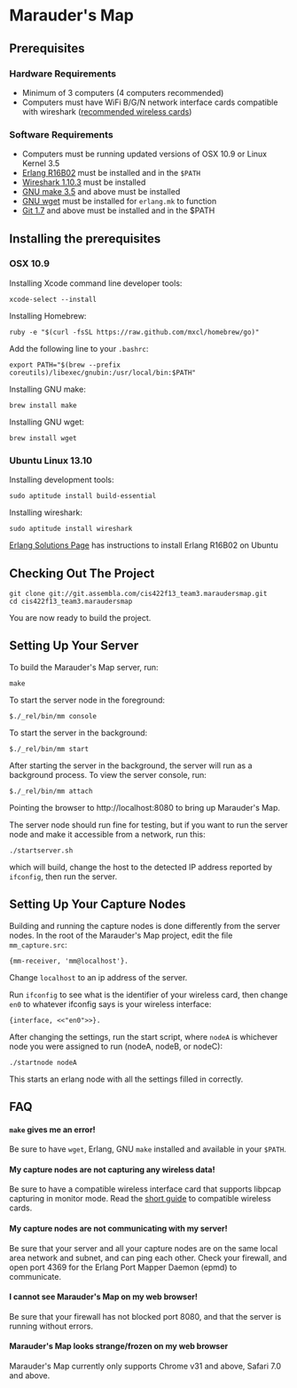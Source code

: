 Marauder's Map
==============

Prerequisites
-------------

### Hardware Requirements 

* Minimum of 3 computers (4 computers recommended)
* Computers must have WiFi B/G/N network interface cards compatible with
	wireshark ([recommended wireless cards](http://www.aircrack-ng.org/doku.php?id=faq#what_is_the_best_wireless_card_to_buy))

### Software Requirements

* Computers must be running updated versions of OSX 10.9 or Linux Kernel 3.5
* [Erlang R16B02](https://www.erlang-solutions.com/downloads/download-erlang-otp) 
	must be installed and in the `$PATH`
* [Wireshark 1.10.3](http://www.wireshark.org/download.html) must be installed
* [GNU make 3.5](http://www.gnu.org/software/make/) and above must be installed
* [GNU wget](http://www.gnu.org/software/wget/) must be installed for `erlang.mk`
	to function 
* [Git 1.7](http://git-scm.com/downloads) and above must be installed and in the
	$PATH

Installing the prerequisites
----------------------------

### OSX 10.9

Installing Xcode command line developer tools:

	xcode-select --install

Installing Homebrew:

	ruby -e "$(curl -fsSL https://raw.github.com/mxcl/homebrew/go)"

Add the following line to your `.bashrc`:

	export PATH="$(brew --prefix coreutils)/libexec/gnubin:/usr/local/bin:$PATH"

Installing GNU make:

	brew install make

Installing GNU wget:

	brew install wget

### Ubuntu Linux 13.10

Installing development tools:

	sudo aptitude install build-essential

Installing wireshark:

	sudo aptitude install wireshark

[Erlang Solutions Page](https://www.erlang-solutions.com/downloads/download-erlang-otp) has instructions to install Erlang R16B02 on Ubuntu

Checking Out The Project
------------------------

	git clone git://git.assembla.com/cis422f13_team3.maraudersmap.git
	cd cis422f13_team3.maraudersmap

You are now ready to build the project.

Setting Up Your Server
----------------------

To build the Marauder's Map server, run:

	make

To start the server node in the foreground:

	$./_rel/bin/mm console

To start the server in the background:

	$./_rel/bin/mm start

After starting the server in the background, the server will run as a background
process. To view the server console, run:

	$./_rel/bin/mm attach

Pointing the browser to http://localhost:8080 to bring up Marauder's Map.

The server node should run fine for testing, but if you want to run the server
node and make it accessible from a network, run this:

	./startserver.sh

which will build, change the host to the detected IP address reported by 
`ifconfig`, then run the server.

Setting Up Your Capture Nodes
-----------------------------

Building and running the capture nodes is done differently from the server nodes.
In the root of the Marauder's Map project, edit the file `mm_capture.src`:

	{mm-receiver, 'mm@localhost'}.

Change `localhost` to an ip address of the server.

Run `ifconfig` to see what is the identifier of your wireless card, then change `en0` to whatever ifconfig says is your wireless interface:

	{interface, <<"en0">>}.

After changing the settings, run the start script, where `nodeA` is whichever node you were assigned to run (nodeA, nodeB, or nodeC):

	./startnode nodeA

This starts an erlang node with all the settings filled in correctly.

FAQ
---

#### `make` gives me an error!
Be sure to have `wget`, Erlang, GNU `make` installed and available in your `$PATH`.

#### My capture nodes are not capturing any wireless data!
Be sure to have a compatible wireless interface card that supports libpcap
capturing in monitor mode. Read the [short guide](http://www.aircrack-ng.org/doku.php?id=faq#what_is_the_best_wireless_card_to_buy)
to compatible wireless cards.

#### My capture nodes are not communicating with my server!
Be sure that your server and all your capture nodes are on the same local area
network and subnet, and can ping each other. Check your firewall, and open port
4369 for the Erlang Port Mapper Daemon (epmd) to communicate.

#### I cannot see Marauder's Map on my web browser!
Be sure that your firewall has not blocked port 8080, and that the server is 
running without errors.

#### Marauder's Map looks strange/frozen on my web browser
Marauder's Map currently only supports Chrome v31 and above, Safari 7.0 and
above.